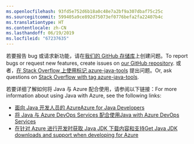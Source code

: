 ```yaml
---
ms.openlocfilehash: 93fd5e752d6b18a0c48e7a2bf9a307dbaf75c25c
ms.sourcegitcommit: 599405a9ce892d75073ef0776befa2fa22407b4c
ms.translationtype: HT
ms.contentlocale: zh-CN
ms.lasthandoff: 06/19/2019
ms.locfileid: "67237635"
---
```

<span data-ttu-id="b6eaa-101">若要报告 bug 或请求新功能，请在[我们的 GitHub 存储库](https://github.com/Microsoft/azure-tools-for-java/issues)上创建问题。</span><span class="sxs-lookup"><span data-stu-id="b6eaa-101">To report bugs or request new features, create issues on [our GitHub repository](https://github.com/Microsoft/azure-tools-for-java/issues).</span></span> <span data-ttu-id="b6eaa-102">或者，[在 Stack Overflow 上使用标记 azure-java-tools](https://stackoverflow.com/questions/tagged/azure-java-tools) 提出问题。</span><span class="sxs-lookup"><span data-stu-id="b6eaa-102">Or, ask questions on [Stack Overflow with tag azure-java-tools](https://stackoverflow.com/questions/tagged/azure-java-tools).</span></span>

<span data-ttu-id="b6eaa-103">若要详细了解如何将 Java 与 Azure 配合使用，请参阅以下链接：</span><span class="sxs-lookup"><span data-stu-id="b6eaa-103">For more information about using Java with Azure, see the following links:</span></span> 

* [<span data-ttu-id="b6eaa-104">面向 Java 开发人员的 Azure</span><span class="sxs-lookup"><span data-stu-id="b6eaa-104">Azure for Java Developers</span></span>](/java/azure/) 
* [<span data-ttu-id="b6eaa-105">将 Java 与 Azure DevOps Services 配合使用</span><span class="sxs-lookup"><span data-stu-id="b6eaa-105">Java with Azure DevOps Services</span></span>](/azure/devops/java/)
* [<span data-ttu-id="b6eaa-106">在针对 Azure 进行开发时获取 Java JDK 下载内容和支持</span><span class="sxs-lookup"><span data-stu-id="b6eaa-106">Get Java JDK downloads and support when developing for Azure</span></span>](https://aka.ms/azure-jdks)
<!-- TODO: Add URLs for Java in VSCode here --> 
